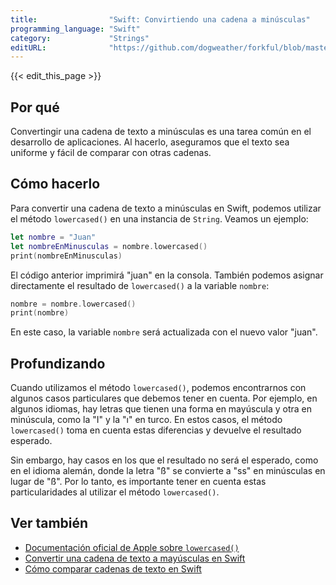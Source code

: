 ```yaml
---
title:                "Swift: Convirtiendo una cadena a minúsculas"
programming_language: "Swift"
category:             "Strings"
editURL:              "https://github.com/dogweather/forkful/blob/master/content/es/swift/converting-a-string-to-lower-case.md"
---
```


{{< edit_this_page >}}

## Por qué

Convertingir una cadena de texto a minúsculas es una tarea común en el desarrollo de aplicaciones. Al hacerlo, aseguramos que el texto sea uniforme y fácil de comparar con otras cadenas.

## Cómo hacerlo

Para convertir una cadena de texto a minúsculas en Swift, podemos utilizar el método `lowercased()` en una instancia de `String`. Veamos un ejemplo:

```Swift
let nombre = "Juan"
let nombreEnMinusculas = nombre.lowercased()
print(nombreEnMinusculas)
```

El código anterior imprimirá "juan" en la consola. También podemos asignar directamente el resultado de `lowercased()` a la variable `nombre`:

```Swift
nombre = nombre.lowercased()
print(nombre)
```

En este caso, la variable `nombre` será actualizada con el nuevo valor "juan".

## Profundizando

Cuando utilizamos el método `lowercased()`, podemos encontrarnos con algunos casos particulares que debemos tener en cuenta. Por ejemplo, en algunos idiomas, hay letras que tienen una forma en mayúscula y otra en minúscula, como la "I" y la "ı" en turco. En estos casos, el método `lowercased()` toma en cuenta estas diferencias y devuelve el resultado esperado.

Sin embargo, hay casos en los que el resultado no será el esperado, como en el idioma alemán, donde la letra "ß" se convierte a "ss" en minúsculas en lugar de "ß". Por lo tanto, es importante tener en cuenta estas particularidades al utilizar el método `lowercased()`.

## Ver también

- [Documentación oficial de Apple sobre `lowercased()`](https://developer.apple.com/documentation/swift/string/2427944-lowercased)
- [Convertir una cadena de texto a mayúsculas en Swift](https://www.example.com/convertir-una-cadena-de-texto-a-may%C3%BAsculas-en-swift)
- [Cómo comparar cadenas de texto en Swift](https://www.example.com/c%C3%B3mo-comparar-cadenas-de-texto-en-swift)